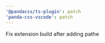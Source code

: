 ```yaml
---
'@pandacss/ts-plugin': patch
'panda-css-vscode': patch
---
```


Fix extension build after adding pathe
